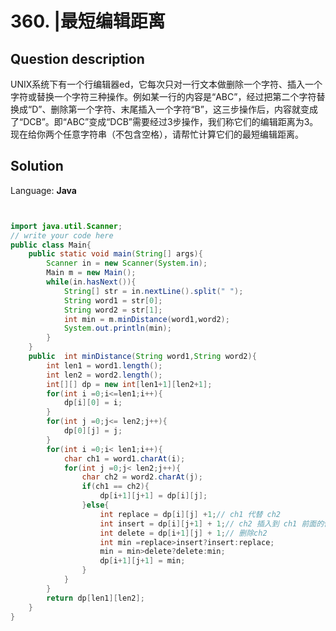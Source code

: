 # 360. |最短编辑距离

## Question description


UNIX系统下有一个行编辑器ed，它每次只对一行文本做删除一个字符、插入一个字符或替换一个字符三种操作。例如某一行的内容是“ABC”，经过把第二个字符替换成“D”、删除第一个字符、末尾插入一个字符“B”，这三步操作后，内容就变成了“DCB”。即“ABC”变成“DCB”需要经过3步操作，我们称它们的编辑距离为3。现在给你两个任意字符串（不包含空格），请帮忙计算它们的最短编辑距离。


## Solution

Language: **Java**

```Java


import java.util.Scanner;
// write your code here
public class Main{
    public static void main(String[] args){
        Scanner in = new Scanner(System.in);
        Main m = new Main();
        while(in.hasNext()){
            String[] str = in.nextLine().split(" ");
            String word1 = str[0];
            String word2 = str[1];
            int min = m.minDistance(word1,word2);
            System.out.println(min);
        }
    }
    public  int minDistance(String word1,String word2){
        int len1 = word1.length();
        int len2 = word2.length();
        int[][] dp = new int[len1+1][len2+1];
        for(int i =0;i<=len1;i++){
            dp[i][0] = i;
        }
        for(int j =0;j<= len2;j++){
            dp[0][j] = j;
        }
        for(int i =0;i< len1;i++){
            char ch1 = word1.charAt(i);
            for(int j =0;j< len2;j++){
                char ch2 = word2.charAt(j);
                if(ch1 == ch2){
                    dp[i+1][j+1] = dp[i][j];
                }else{
                    int replace = dp[i][j] +1;// ch1 代替 ch2
                    int insert = dp[i][j+1] + 1;// ch2 插入到 ch1 前面的位置
                    int delete = dp[i+1][j] + 1;// 删除ch2
                    int min =replace>insert?insert:replace;
                    min = min>delete?delete:min;
                    dp[i+1][j+1] = min;
                }
            }
        }
        return dp[len1][len2];
    }
}
```


